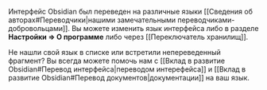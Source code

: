 Интерфейс Obsidian был переведен на различные языки [[Сведения об авторах#Переводчики|нашими замечательными переводчиками-добровольцами]]. Вы можете изменить язык интерфейса либо в разделе **Настройки => О программе** либо через [[Переключатель хранилищ]].

Не нашли свой язык в списке или встретили непереведенный фрагмент? Вы всегда можете помочь нам с [[Вклад в развитие Obsidian#Перевод интерфейса|переводом интерефейса]] и [[Вклад в развитие Obsidian#Перевод документов|документации]] на ваш язык.